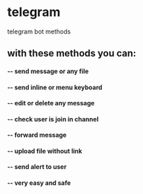 # telegram
telegram bot methods

<h2>with these methods you can: </h2>
<h4>-- send message or any file</h4>
<h4>-- send inline or menu keyboard</h4>
<h4>-- edit or delete any message</h4>
<h4>-- check user is join in channel</h4>
<h4>-- forward message</h4>
<h4>-- upload file without link</h4>
<h4>-- send alert to user</h4>
<h4>-- very easy and safe</h4>
